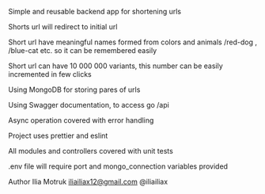 Simple and reusable backend app for shortening urls

Shorts url will redirect to initial url

Short url have meaningful names formed from colors and animals /red-dog , /blue-cat etc. so it can be remembered easily

Short url can have 10 000 000 variants, this number can be easily incremented in few clicks

Using MongoDB for storing pares of urls

Using Swagger documentation, to access go /api 

Async operation covered with error handling

Project uses prettier and eslint

All modules and controllers covered with unit tests

.env file will require port and mongo_connection variables provided

Author Ilia Motruk
iliailiax12@gmail.com
@iliailiax
